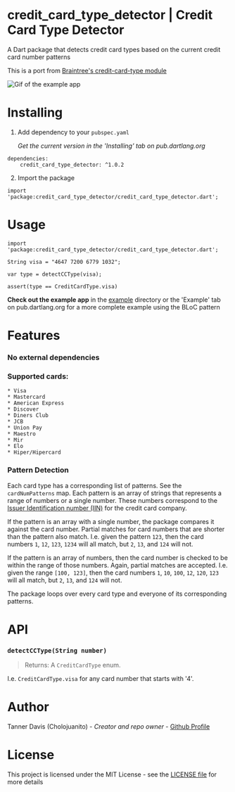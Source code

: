 # credit_card_type_detector | Credit Card Type Detector
A Dart package that detects credit card types based on the current credit card number patterns

This is a port from [Braintree's credit-card-type module](https://github.com/braintree/credit-card-type/)

![Gif of the example app](example/example.gif)

# Installing
1. Add dependency to your `pubspec.yaml`

    *Get the current version in the 'Installing' tab on pub.dartlang.org*
```
dependencies:
    credit_card_type_detector: ^1.0.2
```

2. Import the package
```
import 'package:credit_card_type_detector/credit_card_type_detector.dart';
```

#  Usage
```
import 'package:credit_card_type_detector/credit_card_type_detector.dart';

String visa = "4647 7200 6779 1032";

var type = detectCCType(visa);

assert(type == CreditCardType.visa)

```
**Check out the example app** in the [example](example) directory or the 'Example' tab on pub.dartlang.org for a more complete example using the BLoC pattern

# Features
### No external dependencies
### Supported cards: 
    * Visa
    * Mastercard
    * American Express
    * Discover
    * Diners Club
    * JCB
    * Union Pay
    * Maestro
    * Mir
    * Elo
    * Hiper/Hipercard
### Pattern Detection
Each card type has a corresponding list of patterns. See the `cardNumPatterns` map.
Each pattern is an array of strings that represents a range of numbers or a single number. These numbers correspond to the [Issuer Identification number (IIN)](https://en.wikipedia.org/wiki/Payment_card_number) for the credit card company.

If the pattern is an array with a single number, the package compares it against the card number. Partial matches for card numbers that are shorter than the pattern also match. I.e. given the pattern `123`, then the card numbers `1`, `12`, `123`, `1234` will all match, but `2`, `13`, and `124` will not.

If the pattern is an array of numbers, then the card number is checked to be within the range of those numbers. Again, partial matches are accepted. I.e. given the range `[100, 123]`, then the card numbers `1`, `10`, `100`, `12`, `120`, `123` will all match, but `2`, `13`, and `124` will not.

The package loops over every card type and everyone of its corresponding patterns.


# API
### `detectCCType(String number)`
> Returns: A `CreditCardType` enum. 

I.e. `CreditCardType.visa` for  any card number that starts with '4'.

# Author
Tanner Davis (Cholojuanito) - *Creator and repo owner* - [Github Profile](https://github.com/cholojuanito)

# License
This project is licensed under the MIT License - see the [LICENSE file](LICENSE) for more details

